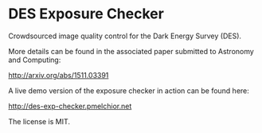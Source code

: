 # DES Exposure Checker
Crowdsourced image quality control for the Dark Energy Survey (DES).

More details can be found in the associated paper submitted to Astronomy and Computing:

http://arxiv.org/abs/1511.03391

A live demo version of the exposure checker in action can be found here:

http://des-exp-checker.pmelchior.net

The license is MIT.
